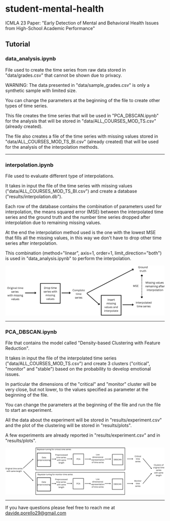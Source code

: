 # student-mental-health
ICMLA 23 Paper: "Early Detection of Mental and Behavioral Health Issues from High-School Academic Performance"

## Tutorial

### **data_analysis.ipynb**
File used to create the time series from raw data stored in "data/grades.csv" that cannot be shown due to privacy.

WARNING: The data presented in "data/sample_grades.csv" is only a synthetic sample with limited size.

You can change the parameters at the beginning of the file to create other types of time series.

This file creates the time series that will be used in "PCA_DBSCAN.ipynb" for the analysis that will be stored in "data/ALL_COURSES_MOD_TS.csv" (already created).

The file also creates a file of the time series with missing values  stored in "data/ALL_COURSES_MOD_TS_BI.csv" (already created) that will be used for the analysis of the interpolation methods.

---

### **interpolation.ipynb**
File used to evaluate different type of interpolations.

It takes in input the file of the time series with missing values ("data/ALL_COURSES_MOD_TS_BI.csv") and create a database ("results/interpolation.db").

Each row of the database contains the combination of parameters used for interpolation, the means squared error (MSE) between the interpolated time series and the ground truth and the number time series dropped after interpolation due to remaining missing values.

At the end the interpolation method used is the one with the lowest MSE that fills all the missing values, in this way we don't have to drop other time series after interpolation.

This combination (method="linear", axis=1, order=1, limit_direction="both") is used in "data_analysis.ipynb" to perform the interpolation.

![interpolation](diagrams/interpolation.png "Interpolation evalaution process")

---

### **PCA_DBSCAN.ipynb**
File that contains the model called "Density-based Clustering with Feature Reduction".

It takes in input the file of the interpolated time series ("data/ALL_COURSES_MOD_TS.csv") and create 3 clusters ("critical", "monitor" and "stable") based on the probability to develop emotional issues.

In particular the dimensions of the "critical" and "monitor" cluster will be very close, but not lower, to the values specified as parameter at the beginning of the file.

You can change the parameters at the beginning of the file and run the file to start an experiment.

All the data about the experiment will be stored in "results/experiment.csv" and the plot of the clustering will be stored in "results/plots".

A few experiments are already reported in "results/experiment.csv" and in "results/plots".

![model](diagrams/PCA_DBSCAN.png "Density-based Clustering with Feature Reduction")

---

If you have questions please feel free to reach me at davide.porello29@gmail.com

